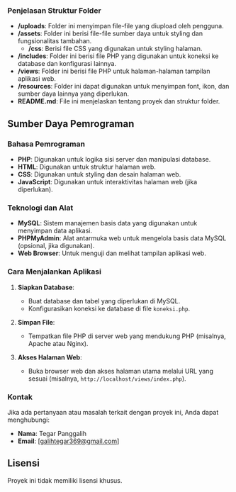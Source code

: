 
### Penjelasan Struktur Folder

- **/uploads**: Folder ini menyimpan file-file yang diupload oleh pengguna.
- **/assets**: Folder ini berisi file-file sumber daya untuk styling dan fungsionalitas tambahan.
  - **/css**: Berisi file CSS yang digunakan untuk styling halaman.
- **/includes**: Folder ini berisi file PHP yang digunakan untuk koneksi ke database dan konfigurasi lainnya.
- **/views**: Folder ini berisi file PHP untuk halaman-halaman tampilan aplikasi web.
- **/resources**: Folder ini dapat digunakan untuk menyimpan font, ikon, dan sumber daya lainnya yang diperlukan.
- **README.md**: File ini menjelaskan tentang proyek dan struktur folder.

## Sumber Daya Pemrograman

### Bahasa Pemrograman

- **PHP**: Digunakan untuk logika sisi server dan manipulasi database.
- **HTML**: Digunakan untuk struktur halaman web.
- **CSS**: Digunakan untuk styling dan desain halaman web.
- **JavaScript**: Digunakan untuk interaktivitas halaman web (jika diperlukan).

### Teknologi dan Alat

- **MySQL**: Sistem manajemen basis data yang digunakan untuk menyimpan data aplikasi.
- **PHPMyAdmin**: Alat antarmuka web untuk mengelola basis data MySQL (opsional, jika digunakan).
- **Web Browser**: Untuk menguji dan melihat tampilan aplikasi web.


### Cara Menjalankan Aplikasi

1. **Siapkan Database**: 
   - Buat database dan tabel yang diperlukan di MySQL.
   - Konfigurasikan koneksi ke database di file `koneksi.php`.

2. **Simpan File**:
   - Tempatkan file PHP di server web yang mendukung PHP (misalnya, Apache atau Nginx).

3. **Akses Halaman Web**:
   - Buka browser web dan akses halaman utama melalui URL yang sesuai (misalnya, `http://localhost/views/index.php`).

### Kontak

Jika ada pertanyaan atau masalah terkait dengan proyek ini, Anda dapat menghubungi:
- **Nama**: Tegar Panggalih
- **Email**: [galihtegar369@gmail.com]

## Lisensi

Proyek ini tidak memiliki lisensi khusus.

